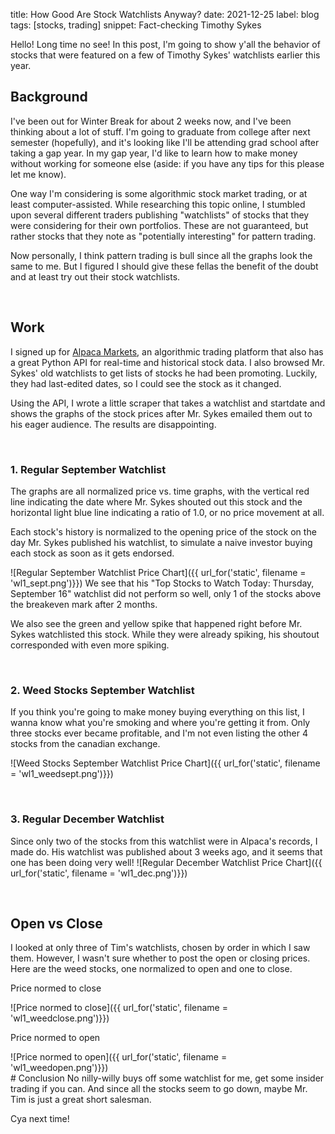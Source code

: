 title: How Good Are Stock Watchlists Anyway? 
date: 2021-12-25
label: blog
tags: [stocks, trading]
snippet: Fact-checking Timothy Sykes

Hello! Long time no see! In this post, I'm going to show y'all the behavior of stocks that were featured on a few of Timothy Sykes' watchlists earlier this year. 

## Background

I've been out for Winter Break for about 2 weeks now, and I've been thinking about a lot of stuff. I'm going to graduate from college after next semester (hopefully), and it's looking like I'll be attending grad school after taking a gap year. In my gap year, I'd like to learn how to make money without working for someone else (aside: if you have any tips for this please let me know). 

One way I'm considering is some algorithmic stock market trading, or at least computer-assisted. While researching this topic online, I stumbled upon several different traders publishing "watchlists" of stocks that they were considering for their own portfolios. These are not guaranteed, but rather stocks that they note as "potentially interesting" for pattern trading. 

Now personally, I think pattern trading is bull since all the graphs look the same to me. But I figured I should give these fellas the benefit of the doubt and at least try out their stock watchlists.

<br>

## Work
I signed up for [Alpaca Markets](https://alpaca.markets/), an algorithmic trading platform that also has a great Python API for real-time and historical stock data. I also browsed Mr. Sykes' old watchlists to get lists of stocks he had been promoting. Luckily, they had last-edited dates, so I could see the stock as it changed.

Using the API, I wrote a little scraper that takes a watchlist and startdate and shows the graphs of the stock prices after Mr. Sykes emailed them out to his eager audience. The results are disappointing. 

<br>

### 1. Regular September Watchlist
The graphs are all normalized price vs. time graphs, with the vertical red line indicating the date where Mr. Sykes shouted out this stock and the horizontal light blue line indicating a ratio of 1.0, or no price movement at all. 

Each stock's history is normalized to the opening price of the stock on the day Mr. Sykes published his watchlist, to simulate a naive investor buying each stock as soon as it gets endorsed.

![Regular September Watchlist Price Chart]({{ url_for('static', filename = 'wl1_sept.png')}})
We see that his "Top Stocks to Watch Today: Thursday, September 16" watchlist did not perform so well, only 1 of the stocks above the breakeven mark after 2 months. 

We also see the green and yellow spike that happened right before Mr. Sykes watchlisted this stock. While they were already spiking, his shoutout corresponded with even more spiking. 

<br>

### 2. Weed Stocks September Watchlist
If you think you're going to make money buying everything on this list, I wanna know what you're smoking and where you're getting it from. Only three stocks ever became profitable, and I'm not even listing the other 4 stocks from the canadian exchange.

![Weed Stocks September Watchlist Price Chart]({{ url_for('static', filename = 'wl1_weedsept.png')}})


<br>

### 3. Regular December Watchlist
Since only two of the stocks from this watchlist were in Alpaca's records, I made do. His watchlist was published about 3 weeks ago, and it seems that one has been doing very well!
![Regular December Watchlist Price Chart]({{ url_for('static', filename = 'wl1_dec.png')}})

<br>

## Open vs Close
I looked at only three of Tim's watchlists, chosen by order in which I saw them. However, I wasn't sure whether to post the open or closing prices. Here are the weed stocks, one normalized to open and one to close.

<p class="caption">Price normed to close</p>
![Price normed to close]({{ url_for('static', filename = 'wl1_weedclose.png')}})

<p class="caption">Price normed to open</p>
![Price normed to open]({{ url_for('static', filename = 'wl1_weedopen.png')}})

<br>
# Conclusion
No nilly-willy buys off some watchlist for me, get some insider trading if you can. And since all the stocks seem to go down, maybe Mr. Tim is just a great short salesman. 

Cya next time!
